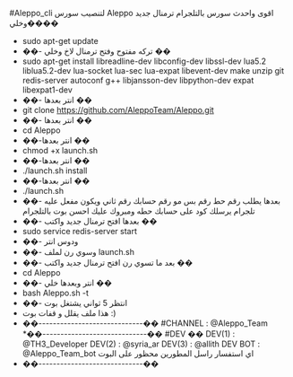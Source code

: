 #Aleppo_cli
لتنصيب سورس Aleppo اقوى واحدث سورس بالتلجرام
ترمنال جديد وخلي����
* sudo apt-get update
* ��- تركه مفتوح وفتح ترمنال لاخ وخلي ��
* sudo apt-get install libreadline-dev libconfig-dev libssl-dev lua5.2 liblua5.2-dev lua-socket lua-sec lua-expat libevent-dev make unzip git redis-server autoconf g++ libjansson-dev libpython-dev expat libexpat1-dev
* ��- انتر بعدها ��
* git clone https://github.com/AleppoTeam/Aleppo.git
* ��- انتر بعدها ��
* cd Aleppo
* ��-انتر بعدها ��
* chmod +x launch.sh
* ��-انتر بعدها ��
* ./launch.sh install
* ��-انتر بعدها ��
* ./launch.sh
* ��- بعدها يطلب رقم حط رقم بس مو رقم حسابك رقم ثاني ويكون مفعل عليه تلجرام يرسلك كود على حسابك حطه ومبروك عليك احسن بوت بالتلجرام
* ��- بعدها افتح ترمنال جديد واكتب ��
* sudo service redis-server start
* ��- ودوس انتر 
* ��- وسوي رن لملف launch.sh
* ��- بعد ما تسوي رن افتح ترمنال جديد واكتب ��
* cd Aleppo 
* ��- انتر وبعدها خلي ��
* bash Aleppo.sh -t
* ��- انتظر 5 ثواني يشتغل بوت 
* هذا ملف يقلل و قفات بوت :)
* ��-----------------------------��
#CHANNEL : 
@Aleppo_Team
*��-----------------------------�� 
#DEV �� 
DEV(1) : @TH3_Developer
DEV(2) : @syria_ar
DEV(3) : @allith
DEV BOT : @Aleppo_Team_bot
اي استفسار راسل المطورين محظور على البوت
* ��-----------------------------��

